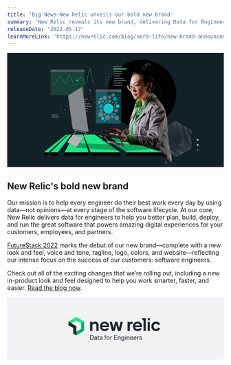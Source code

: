 ```yaml
---
title: 'Big News—New Relic unveils our bold new brand' 
summary: 'New Relic reveals its new brand, delivering Data for Engineers to help better plan, build, deploy, and run amazing software.' 
releaseDate: '2022-05-17' 
learnMoreLink: 'https://newrelic.com/blog/nerd-life/new-brand-announcement'
---
```


![Employee sitting at desk, gray and green background](./images/Brand-meta_1200x630.png "Employee sitting at desk, gray background")

## New Relic's bold new brand

Our mission is to help every engineer do their best work every day by using data—not opinions—at every stage of the software lifecycle. At our core, New Relic delivers data for engineers to help you better plan, build, deploy, and run the great software that powers amazing digital experiences for your customers, employees, and partners. 

[FutureStack 2022](https://www.futurestack.com) marks the debut of our new brand—complete with a new look and feel, voice and tone, tagline, logo, colors, and website—reflecting our intense focus on the success of our customers: software engineers.

Check out all of the exciting changes that we’re rolling out, including a new in-product look and feel designed to help you work smarter, faster, and easier. [Read the blog now](https://newrelic.com/blog/nerd-life/new-brand-announcement).

![Gray New Relic logo - Data for Engineers](./images/Brand-inline_image_Data_for_Engineers.jpg "Gray New Relic logo - Data for Engineers")
